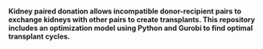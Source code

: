 #### Kidney paired donation allows incompatible donor-recipient pairs to exchange kidneys with other pairs to create transplants. This repository includes an optimization model using Python and Gurobi to find optimal transplant cycles.
